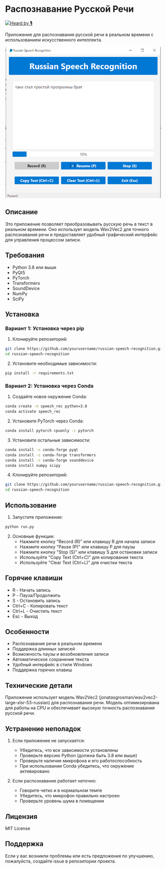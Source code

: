 # Распознавание Русской Речи
[![Heard by 🎙️](https://a.b-b.top/badge.svg?repo=voice_to_text&label=Heard&background_color=ff5722&background_color2=ff7043&utm_source=github&utm_medium=readme&utm_campaign=badge)](https://a.b-b.top)

Приложение для распознавания русской речи в реальном времени с использованием искусственного интеллекта.

![Russian Speech Recognition](./2025-06-04%2012_01_41.png)


## Описание

Это приложение позволяет преобразовывать русскую речь в текст в реальном времени. Оно использует модель Wav2Vec2 для точного распознавания речи и предоставляет удобный графический интерфейс для управления процессом записи.

## Требования

- Python 3.8 или выше
- PyQt5
- PyTorch
- Transformers
- SoundDevice
- NumPy
- SciPy

## Установка

### Вариант 1: Установка через pip

1. Клонируйте репозиторий:
```bash
git clone https://github.com/yourusername/russian-speech-recognition.git
cd russian-speech-recognition
```

2. Установите необходимые зависимости:
```bash
pip install -r requirements.txt
```

### Вариант 2: Установка через Conda

1. Создайте новое окружение Conda:
```bash
conda create -n speech_rec python=3.8
conda activate speech_rec
```

2. Установите PyTorch через Conda:
```bash
conda install pytorch cpuonly -c pytorch
```

3. Установите остальные зависимости:
```bash
conda install -c conda-forge pyqt
conda install -c conda-forge transformers
conda install -c conda-forge sounddevice
conda install numpy scipy
```

4. Клонируйте репозиторий:
```bash
git clone https://github.com/yourusername/russian-speech-recognition.git
cd russian-speech-recognition
```

## Использование

1. Запустите приложение:
```bash
python run.py
```

2. Основные функции:
   - Нажмите кнопку "Record (R)" или клавишу R для начала записи
   - Нажмите кнопку "Pause (P)" или клавишу P для паузы
   - Нажмите кнопку "Stop (S)" или клавишу S для остановки записи
   - Используйте "Copy Text (Ctrl+C)" для копирования текста
   - Используйте "Clear Text (Ctrl+L)" для очистки текста

## Горячие клавиши

- R - Начать запись
- P - Пауза/Продолжить
- S - Остановить запись
- Ctrl+C - Копировать текст
- Ctrl+L - Очистить текст
- Esc - Выход

## Особенности

- Распознавание речи в реальном времени
- Поддержка длинных записей
- Возможность паузы и возобновления записи
- Автоматическое сохранение текста
- Удобный интерфейс в стиле Windows
- Поддержка горячих клавиш

## Технические детали

Приложение использует модель Wav2Vec2 (jonatasgrosman/wav2vec2-large-xlsr-53-russian) для распознавания речи. Модель оптимизирована для работы на CPU и обеспечивает высокую точность распознавания русской речи.

## Устранение неполадок

1. Если приложение не запускается:
   - Убедитесь, что все зависимости установлены
   - Проверьте версию Python (должна быть 3.8 или выше)
   - Проверьте наличие микрофона и его работоспособность
   - При использовании Conda убедитесь, что окружение активировано

2. Если распознавание работает неточно:
   - Говорите четко и в нормальном темпе
   - Убедитесь, что микрофон правильно настроен
   - Проверьте уровень шума в помещении

## Лицензия

MIT License

## Поддержка

Если у вас возникли проблемы или есть предложения по улучшению, пожалуйста, создайте issue в репозитории проекта. 
